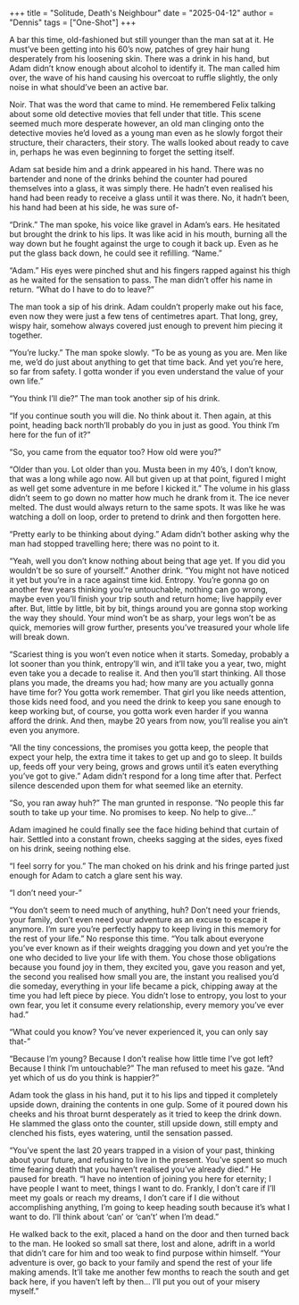 +++
title = "Solitude, Death's Neighbour"
date = "2025-04-12"
author = "Dennis"
tags = ["One-Shot"]
+++

A bar this time, old-fashioned but still younger than the man sat at it. He must’ve been getting into his 60’s now, patches of grey hair hung desperately from his loosening skin. There was a drink in his hand, but Adam didn’t know enough about alcohol to identify it. The man called him over, the wave of his hand causing his overcoat to ruffle slightly, the only noise in what should’ve been an active bar. 

Noir. That was the word that came to mind. He remembered Felix talking about some old detective movies that fell under that title. This scene seemed much more desperate however, an old man clinging onto the detective movies he’d loved as a young man even as he slowly forgot their structure, their characters, their story. The walls looked about ready to cave in, perhaps he was even beginning to forget the setting itself.

Adam sat beside him and a drink appeared in his hand. There was no bartender and none of the drinks behind the counter had poured themselves into a glass, it was simply there. He hadn’t even realised his hand had been ready to receive a glass until it was there. No, it hadn’t been, his hand had been at his side, he was sure of-

“Drink.” The man spoke, his voice like gravel in Adam’s ears. He hesitated but brought the drink to his lips. It was like acid in his mouth, burning all the way down but he fought against the urge to cough it back up. Even as he put the glass back down, he could see it refilling. “Name.”

“Adam.” His eyes were pinched shut and his fingers rapped against his thigh as he waited for the sensation to pass. The man didn’t offer his name in return. “What do I have to do to leave?” 

The man took a sip of his drink. Adam couldn’t properly make out his face, even now they were just a few tens of centimetres apart. That long, grey, wispy hair, somehow always covered just enough to prevent him piecing it together.

“You’re lucky.” The man spoke slowly. “To be as young as you are. Men like me, we’d do just about anything to get that time back. And yet you’re here, so far from safety. I gotta wonder if you even understand the value of your own life.”

“You think I’ll die?” The man took another sip of his drink.

“If you continue south you will die. No think about it. Then again, at this point, heading back north’ll probably do you in just as good. You think I’m here for the fun of it?” 

“So, you came from the equator too? How old were you?”

“Older than you. Lot older than you. Musta been in my 40’s, I don’t know, that was a long while ago now. All but given up at that point, figured I might as well get some adventure in me before I kicked it.” The volume in his glass didn’t seem to go down no matter how much he drank from it. The ice never melted. The dust would always return to the same spots. It was like he was watching a doll on loop, order to pretend to drink and then forgotten here.

“Pretty early to be thinking about dying.” Adam didn’t bother asking why the man had stopped travelling here; there was no point to it.

“Yeah, well you don’t know nothing about being that age yet. If you did you wouldn’t be so sure of yourself.” Another drink. “You might not have noticed it yet but you’re in a race against time kid. Entropy. You’re gonna go on another few years thinking you’re untouchable, nothing can go wrong, maybe even you’ll finish your trip south and return home; live happily ever after. But, little by little, bit by bit, things around you are gonna stop working the way they should. Your mind won’t be as sharp, your legs won’t be as quick, memories will grow further, presents you’ve treasured your whole life will break down.

“Scariest thing is you won’t even notice when it starts. Someday, probably a lot sooner than you think, entropy’ll win, and it’ll take you a year, two, might even take you a decade to realise it. And then you’ll start thinking. All those plans you made, the dreams you had; how many are you actually gonna have time for? You gotta work remember. That girl you like needs attention, those kids need food, and you need the drink to keep you sane enough to keep working but, of course, you gotta work even harder if you wanna afford the drink. And then, maybe 20 years from now, you’ll realise you ain’t even you anymore.

“All the tiny concessions, the promises you gotta keep, the people that expect your help, the extra time it takes to get up and go to sleep. It builds up, feeds off your very being, grows and grows until it’s eaten everything you’ve got to give.” Adam didn’t respond for a long time after that. Perfect silence descended upon them for what seemed like an eternity.

“So, you ran away huh?” The man grunted in response. “No people this far south to take up your time. No promises to keep. No help to give…”

Adam imagined he could finally see the face hiding behind that curtain of hair. Settled into a constant frown, cheeks sagging at the sides, eyes fixed on his drink, seeing nothing else.

“I feel sorry for you.” The man choked on his drink and his fringe parted just enough for Adam to catch a glare sent his way.

“I don’t need your-”

“You don’t seem to need much of anything, huh? Don’t need your friends, your family, don’t even need your adventure as an excuse to escape it anymore. I’m sure you’re perfectly happy to keep living in this memory for the rest of your life.” No response this time. “You talk about everyone you’ve ever known as if their weights dragging you down and yet you’re the one who decided to live your life with them. You chose those obligations because you found joy in them, they excited you, gave you reason and yet, the second you realised how small you are, the instant you realised you’d die someday, everything in your life became a pick, chipping away at the time you had left piece by piece. You didn’t lose to entropy, you lost to your own fear, you let it consume every relationship, every memory you’ve ever had.”

“What could you know? You’ve never experienced it, you can only say that-”

“Because I’m young? Because I don’t realise how little time I’ve got left? Because I think I’m untouchable?” The man refused to meet his gaze. “And yet which of us do you think is happier?” 

Adam took the glass in his hand, put it to his lips and tipped it completely upside down, draining the contents in one gulp. Some of it poured down his cheeks and his throat burnt desperately as it tried to keep the drink down. He slammed the glass onto the counter, still upside down, still empty and clenched his fists, eyes watering, until the sensation passed.

“You’ve spent the last 20 years trapped in a vision of your past, thinking about your future, and refusing to live in the present. You’ve spent so much time fearing death that you haven’t realised you’ve already died.” He paused for breath. “I have no intention of joining you here for eternity; I have people I want to meet, things I want to do. Frankly, I don’t care if I’ll meet my goals or reach my dreams, I don’t care if I die without accomplishing anything, I’m going to keep heading south because it’s what I want to do. I’ll think about ‘can’ or ‘can’t’ when I’m dead.”

He walked back to the exit, placed a hand on the door and then turned back to the man. He looked so small sat there, lost and alone, adrift in a world that didn’t care for him and too weak to find purpose within himself. “Your adventure is over, go back to your family and spend the rest of your life making amends. It’ll take me another few months to reach the south and get back here, if you haven’t left by then… I’ll put you out of your misery myself.”